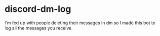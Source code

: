 # discord-dm-log
I'm fed up with people deleting their messages in dm so I made this bot to log all the messages you receive.

